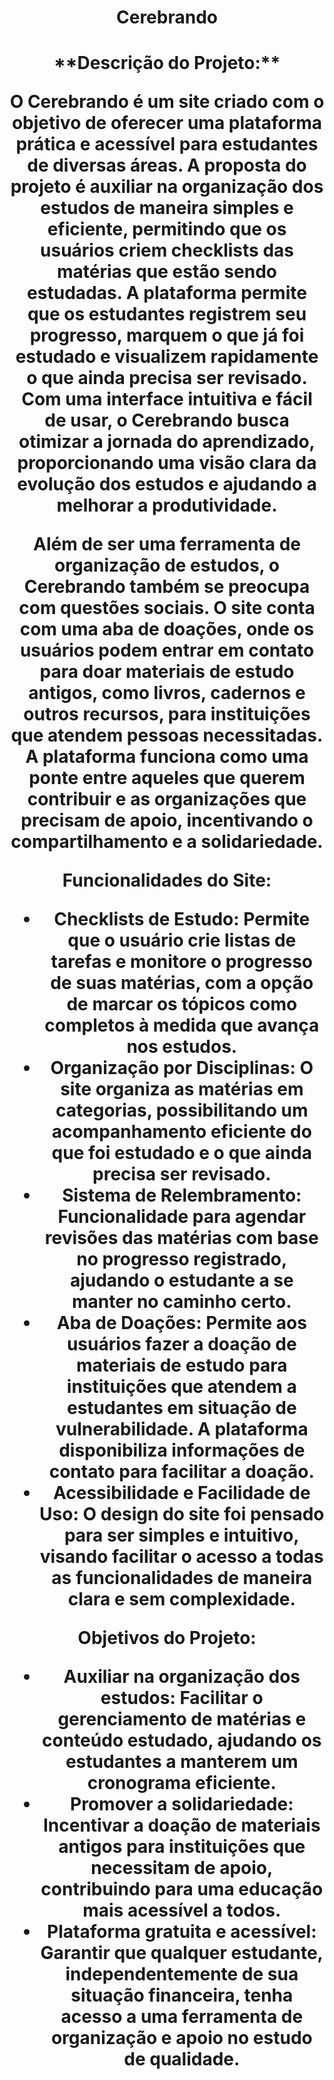 <h1 align="center"> Cerebrando </h1>
<h1 align ="center"> **Descrição do Projeto:**

O **Cerebrando** é um site criado com o objetivo de oferecer uma plataforma prática e acessível para estudantes de diversas áreas. A proposta do projeto é auxiliar na organização dos estudos de maneira simples e eficiente, permitindo que os usuários criem checklists das matérias que estão sendo estudadas. A plataforma permite que os estudantes registrem seu progresso, marquem o que já foi estudado e visualizem rapidamente o que ainda precisa ser revisado. Com uma interface intuitiva e fácil de usar, o **Cerebrando** busca otimizar a jornada do aprendizado, proporcionando uma visão clara da evolução dos estudos e ajudando a melhorar a produtividade.

Além de ser uma ferramenta de organização de estudos, o **Cerebrando** também se preocupa com questões sociais. O site conta com uma aba de **doações**, onde os usuários podem entrar em contato para doar materiais de estudo antigos, como livros, cadernos e outros recursos, para instituições que atendem pessoas necessitadas. A plataforma funciona como uma ponte entre aqueles que querem contribuir e as organizações que precisam de apoio, incentivando o compartilhamento e a solidariedade.

**Funcionalidades do Site:**
- **Checklists de Estudo:** Permite que o usuário crie listas de tarefas e monitore o progresso de suas matérias, com a opção de marcar os tópicos como completos à medida que avança nos estudos.
- **Organização por Disciplinas:** O site organiza as matérias em categorias, possibilitando um acompanhamento eficiente do que foi estudado e o que ainda precisa ser revisado.
- **Sistema de Relembramento:** Funcionalidade para agendar revisões das matérias com base no progresso registrado, ajudando o estudante a se manter no caminho certo.
- **Aba de Doações:** Permite aos usuários fazer a doação de materiais de estudo para instituições que atendem a estudantes em situação de vulnerabilidade. A plataforma disponibiliza informações de contato para facilitar a doação.
- **Acessibilidade e Facilidade de Uso:** O design do site foi pensado para ser simples e intuitivo, visando facilitar o acesso a todas as funcionalidades de maneira clara e sem complexidade.

**Objetivos do Projeto:**
- **Auxiliar na organização dos estudos:** Facilitar o gerenciamento de matérias e conteúdo estudado, ajudando os estudantes a manterem um cronograma eficiente.
- **Promover a solidariedade:** Incentivar a doação de materiais antigos para instituições que necessitam de apoio, contribuindo para uma educação mais acessível a todos.
- **Plataforma gratuita e acessível:** Garantir que qualquer estudante, independentemente de sua situação financeira, tenha acesso a uma ferramenta de organização e apoio no estudo de qualidade.</h1>
